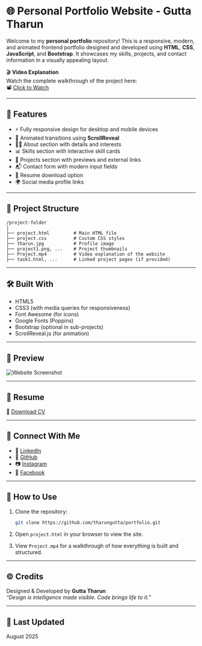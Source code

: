 # 🌐 Personal Portfolio Website - Gutta Tharun

Welcome to my **personal portfolio** repository! This is a responsive, modern, and animated frontend portfolio designed and developed using **HTML**, **CSS**, **JavaScript**, and **Bootstrap**. It showcases my skills, projects, and contact information in a visually appealing layout.

🎬 **Video Explanation**  
Watch the complete walkthrough of the project here:  
📽️ [Click to Watch](https://drive.google.com/file/d/14YrlFxQ-AxdC50iLzhJgmrLMjqhjRstz/view?usp=sharing)

---

## 🚀 Features

- ⚡ Fully responsive design for desktop and mobile devices
- 🎨 Animated transitions using **ScrollReveal**
- 🧑‍💻 About section with details and interests
- 📊 Skills section with interactive skill cards
- 💼 Projects section with previews and external links
- 📬 Contact form with modern input fields
- 📎 Resume download option
- 🌍 Social media profile links

---

## 📁 Project Structure

```
/project-folder
│
├── project.html         # Main HTML file
├── project.css          # Custom CSS styles
├── tharun.jpg           # Profile image
├── project1.png, ...    # Project thumbnails
├── Project.mp4          # Video explanation of the website
├── task1.html, ...      # Linked project pages (if provided)
```

---

## 🛠️ Built With

- HTML5
- CSS3 (with media queries for responsiveness)
- Font Awesome (for icons)
- Google Fonts (Poppins)
- Bootstrap (optional in sub-projects)
- ScrollReveal.js (for animation)

---

## 📸 Preview

![Website Screenshot](./project1.png)

---

## 📎 Resume

📄 [Download CV](https://docs.google.com/document/d/1Mo7ZWPiztQnWugnZAFv5ME_WvPdJSX_J/edit?usp=sharing&ouid=113968343891860469542&rtpof=true&sd=true)

---

## 🔗 Connect With Me

- 💼 [LinkedIn](https://www.linkedin.com/in/tharun-gutta-2a24b4251/)
- 🐙 [GitHub](https://github.com/tharungutta)
- 📷 [Instagram](https://www.instagram.com/tharun_gutta__018/)
- 📘 [Facebook](https://www.facebook.com/profile.php?id=61551035133995)

---

## 📌 How to Use

1. Clone the repository:
   ```bash
   git clone https://github.com/tharungutta/portfolio.git
   ```

2. Open `project.html` in your browser to view the site.

3. View `Project.mp4` for a walkthrough of how everything is built and structured.

---

## ©️ Credits

Designed & Developed by **Gutta Tharun**  
_“Design is intelligence made visible. Code brings life to it.”_

---

## 📅 Last Updated

August 2025
